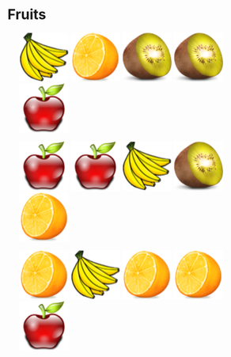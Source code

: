 <!DOCTYPE html>
<html lang="en">
<head>
    <meta charset="UTF-8">
    <meta name="viewport" content="width=device-width, initial-scale=1.0">
    <title>Document</title>
    <p>
        <h1>Fruits</h1> 
    </p>
    <ol>
    <img src="banana.png" alt =apple.png width =100>
    <img src="orange.png" alt =apple.png width =100>
    <img src="kiwi.png" alt =apple.png width =100>
    <img src="kiwi.png" alt =apple.png width =100>
    <img src="apple.png" alt =apple.png width =100>
</ol>
   <ol>
    <img src="apple.png" alt =apple.png width =100>
    <img src="apple.png" alt =apple.png width =100>
    <img src="banana.png" alt =apple.png width =100>
    <img src="kiwi.png" alt =apple.png width =100>
    <img src="orange.png" alt =apple.png width =100>
</ol>
<ol>
    <img src="orange.png" alt =apple.png width =100>
    <img src="banana.png" alt =apple.png width =100>
    <img src="orange.png" alt =apple.png width =100>
    <img src="orange.png" alt =apple.png width =100>
     <img src="apple.png" alt =apple.png width =100>
</ol>
<body>
    
</body>
</html>

